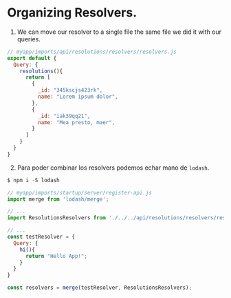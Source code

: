 # Organizing Resolvers.

1. We can move our resolver to a single file the same file we did it with our queries.

  ```js
  // myapp/imports/api/resolutions/resolvers/resolvers.js
  export default {
    Query: {
      resolutions(){
        return [
          {
            _id: "345kscjs423rk",
            name: "Lorem ipsum dolor",
          },
          {
            _id: "iak39qq21",
            name: "Mea presto, maer",
          }
        ]
      }
    }
  }
  ```

2. Para poder combinar los resolvers podemos echar mano de `lodash`.

  ```js
  $ npm i -S lodash
  ```

  ```js
  // myapp/imports/startup/server/register-api.js
  import merge from 'lodash/merge';

  // ...
  import ResolutionsResolvers from './../../api/resolutions/resolvers/resolvers';

  // ...
  const testResolver = {
    Query: {
      hi(){
        return "Hello App!";
      }
    }
  }

  const resolvers = merge(testResolver, ResolutionsResolvers);
  ```


